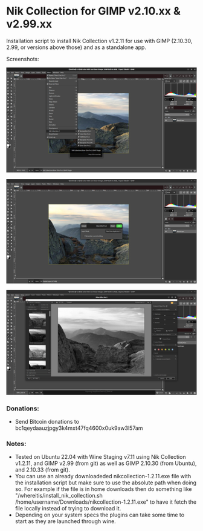 Nik Collection for GIMP v2.10.xx & v2.99.xx
===

Installation script to install Nik Collection v1.2.11 for use with GIMP (2.10.30, 2.99, or versions above those) and as a standalone app. 

Screenshots:

![](images/screen_1.png)


![](images/screen_2.png)


![](images/screen_3.png)

### Donations:

* Send Bitcoin donations to bc1qeydaauzjpgy3k4mxt47fq4600x0uk9aw3l57am

### Notes:

* Tested on Ubuntu 22.04 with Wine Staging v7.11 using Nik Collection v1.2.11, and GIMP v2.99 (from git) as well as GIMP 2.10.30 (from Ubuntu), and 2.10.33 (from git).
* You can use an already downloadeded nikcollection-1.2.11.exe file with the installation script but make sure to use the absolute path when doing so. For example if the file is in home downloads then do something like "/whereitis/install_nik_collection.sh /home/username/Downloads/nikcollection-1.2.11.exe" to have it fetch the file locally instead of trying to download it.
* Depending on your system specs the plugins can take some time to start as they are launched through wine.
